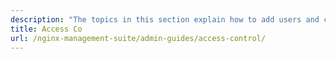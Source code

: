```yaml
---
description: "The topics in this section explain how to add users and configure user access for NGINX Management Suite."
title: Access Co
url: /nginx-management-suite/admin-guides/access-control/
---
```

